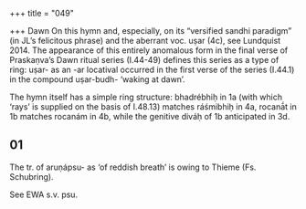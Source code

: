 +++
title = "049"

+++
Dawn On this hymn and, especially, on its “versified sandhi paradigm” (in JL’s felicitous phrase) and the aberrant voc. uṣar (4c), see Lundquist 2014. The appearance of this entirely anomalous form in the final verse of Praskaṇva’s Dawn ritual series (I.44-49) defines this series as a type of ring: uṣar- as an -ar locatival occurred in the first verse of the series (I.44.1) in the compound uṣar-budh- ‘waking at dawn’.

The hymn itself has a simple ring structure: bhadrébhiḥ in 1a (with which ‘rays’ is supplied on the basis of I.48.13) matches ráśmibhiḥ in 4a, rocanā́t in 1b matches rocanám in 4b, while the genitive diváḥ of 1b anticipated in 3d.


## 01
The tr. of aruṇápsu- as ‘of reddish breath’ is owing to Thieme (Fs. Schubring).

See EWA s.v. psu.

